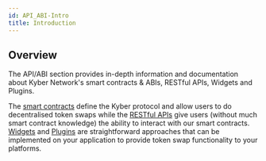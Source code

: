 ```yaml
---
id: API_ABI-Intro
title: Introduction
---
```

## Overview
The API/ABI section provides in-depth information and documentation about Kyber Network's smart contracts & ABIs, RESTful APIs, Widgets and Plugins.

The [smart contracts](api_abi-kybernetworkproxy.md) define the Kyber protocol and allow users to do decentralised token swaps while the [RESTful APIs](api_abi-restfulapioverview.md) give users (without much smart contract knowledge) the ability to interact with our smart contracts. [Widgets](api_abi-widgetsoverview.md) and [Plugins](api_abi-pluginsoverview.md) are straightforward approaches that can be implemented on your application to provide token swap functionality to your platforms.
